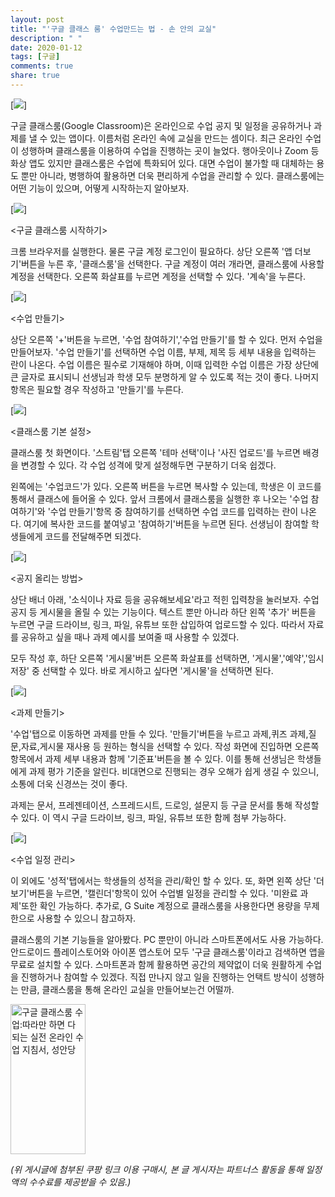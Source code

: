 ```yaml
---
layout: post
title: "'구글 클래스 룸' 수업만드는 법 - 손 안의 교실"
description: " "
date: 2020-01-12
tags: [구글]
comments: true
share: true
---
```




[![](https://post-phinf.pstatic.net/MjAyMDA1MjVfMjEy/MDAxNTkwMzcxODgyODI0.yR94pwLI9xyPPVXzsO0KarV2FVZzvee3Q8dDDXIyKnkg.5wcOV9t-iPo8O4ijahY99xQmEYZ0q3DgovcttVgmcbQg.JPEG/001_08rnBjP.jpg?type=w1200)]

구글 클래스룸(Google Classroom)은 온라인으로 수업 공지 및 일정을 공유하거나 과제를 낼 수 있는 앱이다. 이름처럼 온라인 속에 교실을 만드는 셈이다. 최근 온라인 수업이 성행하며 클래스룸을 이용하여 수업을 진행하는 곳이 늘었다. 행아웃이나 Zoom 등 화상 앱도 있지만 클래스룸은 수업에 특화되어 있다. 대면 수업이 불가할 때 대체하는 용도 뿐만 아니라, 병행하여 활용하면 더욱 편리하게 수업을 관리할 수 있다. 클래스룸에는 어떤 기능이 있으며, 어떻게 시작하는지 알아보자.

[![](https://post-phinf.pstatic.net/MjAyMDA1MjVfNCAg/MDAxNTkwMzcxOTI0MDM1.AqaHk61HkNLxw9OrWgDs8cvlyj6CJjcds8sXdRZyMP4g.IBz6GvgXeLt0rwI993WRniXMT-AT9jxJDtfLNu5OCCIg.JPEG/003.jpg?type=w1200)]

<구글 클래스룸 시작하기>

크롬 브라우저를 실행한다. 물론 구글 계정 로그인이 필요하다. 상단 오른쪽 '앱 더보기'버튼을 누른 후, '클래스룸'을 선택한다. 구글 계정이 여러 개라면, 클래스룸에 사용할 계정을 선택한다. 오른쪽 화살표를 누르면 계정을 선택할 수 있다. '계속'을 누른다.

[![](https://post-phinf.pstatic.net/MjAyMDA1MjVfMTYy/MDAxNTkwMzcxOTQ1MjQw.uSZQoPOd_Mc1K75t8C0O4qxrRcuKrZvx67EggX46Tlkg.BypgB3nAE2rV0bxooc9Tz4sZJBX1WYxPVJa4JnyEC1Ug.JPEG/004.jpg?type=w1200)]

<수업 만들기>

상단 오른쪽 '+'버튼을 누르면, '수업 참여하기','수업 만들기'를 할 수 있다. 먼저 수업을 만들어보자. '수업 만들기'를 선택하면 수업 이름, 부제, 제목 등 세부 내용을 입력하는 란이 나온다. 수업 이름은 필수로 기재해야 하며, 이때 입력한 수업 이름은 가장 상단에 큰 글자로 표시되니 선생님과 학생 모두 분명하게 알 수 있도록 적는 것이 좋다. 나머지 항목은 필요할 경우 작성하고 '만들기'를 누른다.

[![](https://post-phinf.pstatic.net/MjAyMDA1MjVfMzQg/MDAxNTkwMzcxOTYyNjY3.PEi9SiJP4ydx_BS7l8d7-wzHz3ALEk1lPZJKdhpN6Fog.7iMgab0BCFfnOr5Xfb1xVliNQ8WeBACqAhUh2vM9kXcg.JPEG/005.jpg?type=w1200)]

<클래스룸 기본 설정>

클래스룸 첫 화면이다. '스트림'탭 오른쪽 '테마 선택'이나 '사진 업로드'를 누르면 배경을 변경할 수 있다. 각 수업 성격에 맞게 설정해두면 구분하기 더욱 쉽겠다.  
  
왼쪽에는 '수업코드'가 있다. 오른쪽 버튼을 누르면 복사할 수 있는데, 학생은 이 코드를 통해서 클래스에 들어올 수 있다. 앞서 크롬에서 클래스룸을 실행한 후 나오는 '수업 참여하기'와 '수업 만들기'항목 중 참여하기를 선택하면 수업 코드를 입력하는 란이 나온다. 여기에 복사한 코드를 붙여넣고 '참여하기'버튼을 누르면 된다. 선생님이 참여할 학생들에게 코드를 전달해주면 되겠다.

[![](https://post-phinf.pstatic.net/MjAyMDA1MjVfOTcg/MDAxNTkwMzcxOTgwOTMy.CA367sYasMfmazuObOjXa3fwzpuW63AigdytczyHoxYg.R_baOp96rufQwtujQF7RjFhEmVB8JCSRIXjLuSJbHzAg.JPEG/006.jpg?type=w1200)]

<공지 올리는 방법>

상단 배너 아래, '소식이나 자료 등을 공유해보세요'라고 적힌 입력창을 눌러보자. 수업 공지 등 게시물을 올릴 수 있는 기능이다. 텍스트 뿐만 아니라 하단 왼쪽 '추가' 버튼을 누르면 구글 드라이브, 링크, 파일, 유튜브 또한 삽입하여 업로드할 수 있다. 따라서 자료를 공유하고 싶을 때나 과제 예시를 보여줄 때 사용할 수 있겠다.  
  
모두 작성 후, 하단 오른쪽 '게시물'버튼 오른쪽 화살표를 선택하면, '게시물','예약','임시저장' 중 선택할 수 있다. 바로 게시하고 싶다면 '게시물'을 선택하면 된다.

[![](https://post-phinf.pstatic.net/MjAyMDA1MjVfNDcg/MDAxNTkwMzcxOTk0NzA5.iO227-_dzp0FgEr769CieUuswFXqwFa3ZggAQEwtcLMg.-151_PgG_bHJQpSiFGpAfPwX1ubF-Ka48x9q15VbnlIg.JPEG/007.jpg?type=w1200)]

<과제 만들기>

'수업'탭으로 이동하면 과제를 만들 수 있다. '만들기'버튼을 누르고 과제,퀴즈 과제,질문,자료,게시물 재사용 등 원하는 형식을 선택할 수 있다. 작성 화면에 진입하면 오른쪽 항목에서 과제 세부 내용과 함께 '기준표'버튼을 볼 수 있다. 이를 통해 선생님은 학생들에게 과제 평가 기준을 알린다. 비대면으로 진행되는 경우 오해가 쉽게 생길 수 있으니, 소통에 더욱 신경쓰는 것이 좋다.  
  
과제는 문서, 프레젠테이션, 스프레드시트, 드로잉, 설문지 등 구글 문서를 통해 작성할 수 있다. 이 역시 구글 드라이브, 링크, 파일, 유튜브 또한 함께 첨부 가능하다.

[![](https://post-phinf.pstatic.net/MjAyMDA1MjVfNDEg/MDAxNTkwMzcyMDEwMzU4.jY-0CG2S5-jRUNY4alKe-gQ7kYtcKFnYxykJbkyJsNIg.TqfMpAaBxrh7VDlr_yB0h5Q8lRWBupafKJfy_XbDYLwg.JPEG/008_%281%29.jpg?type=w1200)]

<수업 일정 관리>

이 외에도 '성적'탭에서는 학생들의 성적을 관리/확인 할 수 있다. 또, 화면 왼쪽 상단 '더보기'버튼을 누르면, '캘린더'항목이 있어 수업별 일정을 관리할 수 있다. '미완료 과제'또한 확인 가능하다. 추가로, G Suite 계정으로 클래스룸을 사용한다면 용량을 무제한으로 사용할 수 있으니 참고하자.  
  
클래스룸의 기본 기능들을 알아봤다. PC 뿐만이 아니라 스마트폰에서도 사용 가능하다. 안드로이드 플레이스토어와 아이폰 앱스토어 모두 '구글 클래스룸'이라고 검색하면 앱을 무료로 설치할 수 있다. 스마트폰과 함께 활용하면 공간의 제약없이 더욱 원활하게 수업을 진행하거나 참여할 수 있겠다. 직접 만나지 않고 일을 진행하는 언택트 방식이 성행하는 만큼, 클래스룸을 통해 온라인 교실을 만들어보는건 어떨까.


<a href="https://coupa.ng/bPr8fZ" target="_blank" referrerpolicy="unsafe-url"><img src="https://static.coupangcdn.com/image/affiliate/banner/5476bd906c727a59b9e1ec90fcec6b3f@2x.jpg" alt="구글 클래스룸 수업:따라만 하면 다 되는 실전 온라인 수업 지침서, 성안당" width="120" height="240"></a>

_(위 게시글에 첨부된 쿠팡 링크 이용 구매시, 본 글 게시자는 파트너스 활동을 통해 일정액의 수수료를 제공받을 수 있음.)_